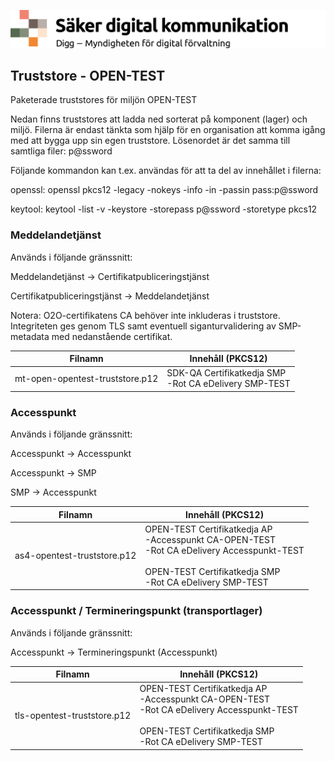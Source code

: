 ![Digg - Säker digital kommunikation](/images/SDK_logo.png)

## Truststore - OPEN-TEST
Paketerade truststores för miljön OPEN-TEST

Nedan finns truststores att ladda ned sorterat på komponent (lager) och miljö. Filerna är endast tänkta som hjälp för en organisation att komma igång med att bygga upp sin egen truststore.
Lösenordet är det samma till samtliga filer: p@ssword

Följande kommandon kan t.ex. användas för att ta del av innehållet i filerna:

openssl:
openssl pkcs12 -legacy -nokeys -info -in <fil> -passin pass:p@ssword

keytool:
keytool -list -v -keystore <fil> -storepass p@ssword -storetype pkcs12

### Meddelandetjänst

Används i följande gränssnitt:

Meddelandetjänst -> Certifikatpubliceringstjänst

Certifikatpubliceringstjänst -> Meddelandetjänst

Notera: O2O-certifikatens CA behöver inte inkluderas i truststore. Integriteten ges genom TLS samt eventuell siganturvalidering av SMP-metadata med nedanstående certifikat.


| Filnamn                         | Innehåll (PKCS12)                                          |
| --------------------------------- | ------------------------------------------------------------- |
| mt-open-opentest-truststore.p12 | SDK-QA Certifikatkedja SMP<br /> -Rot CA eDelivery SMP-TEST |


### Accesspunkt
Används i följande gränssnitt:

Accesspunkt -> Accesspunkt

Accesspunkt -> SMP

SMP -> Accesspunkt

| Filnamn                         | Innehåll (PKCS12)                                          |
| --------------------------------- | ------------------------------------------------------------- |
|as4-opentest-truststore.p12 | OPEN-TEST Certifikatkedja AP<br />-Accesspunkt CA-OPEN-TEST<br />-Rot CA eDelivery Accesspunkt-TEST<br /><br />OPEN-TEST Certifikatkedja SMP<br />-Rot CA eDelivery SMP-TEST |


### Accesspunkt / Termineringspunkt (transportlager)
Används i följande gränssnitt:

Accesspunkt -> Termineringspunkt (Accesspunkt)

| Filnamn                         | Innehåll (PKCS12)                                          |
| --------------------------------- | ------------------------------------------------------------- |
|tls-opentest-truststore.p12 | OPEN-TEST Certifikatkedja AP<br />-Accesspunkt CA-OPEN-TEST<br />-Rot CA eDelivery Accesspunkt-TEST<br /><br />OPEN-TEST Certifikatkedja SMP<br />-Rot CA eDelivery SMP-TEST |